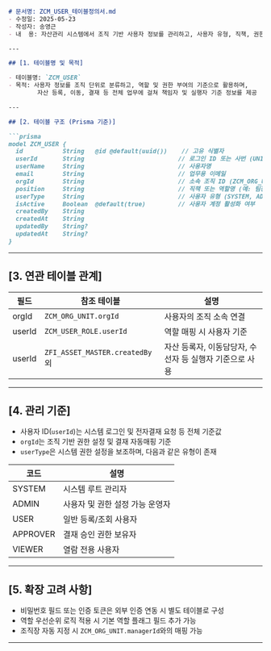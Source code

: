 ````md
# 문서명: ZCM_USER_테이블정의서.md
- 수정일: 2025-05-23
- 작성자: 송영근
- 내  용: 자산관리 시스템에서 조직 기반 사용자 정보를 관리하고, 사용자 유형, 직책, 권한 연계 정보를 포함하는 사용자 마스터 테이블 정의서

---

## [1. 테이블명 및 목적]

- 테이블명: `ZCM_USER`
- 목적: 사용자 정보를 조직 단위로 분류하고, 역할 및 권한 부여의 기준으로 활용하며,  
        자산 등록, 이동, 결재 등 전체 업무에 걸쳐 책임자 및 실행자 기준 정보를 제공

---

## [2. 테이블 구조 (Prisma 기준)]

```prisma
model ZCM_USER {
  id           String   @id @default(uuid())    // 고유 식별자
  userId       String                          // 로그인 ID 또는 사번 (UNIQUE)
  userName     String                          // 사용자명
  email        String                          // 업무용 이메일
  orgId        String                          // 소속 조직 ID (ZCM_ORG_UNIT 참조)
  position     String                          // 직책 또는 역할명 (예: 팀장, 매니저 등)
  userType     String                          // 사용자 유형 (SYSTEM, ADMIN, USER, APPROVER, VIEWER)
  isActive     Boolean  @default(true)         // 사용자 계정 활성화 여부
  createdBy    String
  createdAt    String
  updatedBy    String?
  updatedAt    String?
}
````

---

## \[3. 연관 테이블 관계]

| 필드     | 참조 테이블                         | 설명                               |
| ------ | ------------------------------ | -------------------------------- |
| orgId  | `ZCM_ORG_UNIT.orgId`           | 사용자의 조직 소속 연결                    |
| userId | `ZCM_USER_ROLE.userId`         | 역할 매핑 시 사용자 기준                   |
| userId | `ZFI_ASSET_MASTER.createdBy` 외 | 자산 등록자, 이동담당자, 수선자 등 실행자 기준으로 사용 |

---

## \[4. 관리 기준]

* 사용자 ID(`userId`)는 시스템 로그인 및 전자결재 요청 등 전체 기준값
* `orgId`는 조직 기반 권한 설정 및 결재 자동매핑 기준
* `userType`은 시스템 권한 설정을 보조하며, 다음과 같은 유형이 존재

| 코드       | 설명                 |
| -------- | ------------------ |
| SYSTEM   | 시스템 루트 관리자         |
| ADMIN    | 사용자 및 권한 설정 가능 운영자 |
| USER     | 일반 등록/조회 사용자       |
| APPROVER | 결재 승인 권한 보유자       |
| VIEWER   | 열람 전용 사용자          |

---

## \[5. 확장 고려 사항]

* 비밀번호 필드 또는 인증 토큰은 외부 인증 연동 시 별도 테이블로 구성
* 역할 우선순위 로직 적용 시 기본 역할 플래그 필드 추가 가능
* 조직장 자동 지정 시 `ZCM_ORG_UNIT.managerId`와의 매핑 가능

---

```
```
